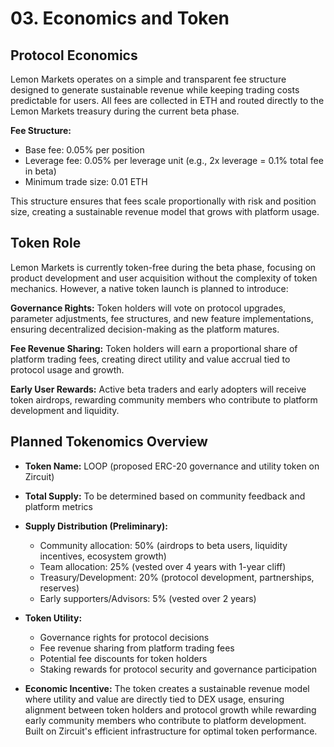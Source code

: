 # 03. Economics and Token

## Protocol Economics

Lemon Markets operates on a simple and transparent fee structure designed to generate sustainable revenue while keeping trading costs predictable for users. All fees are collected in ETH and routed directly to the Lemon Markets treasury during the current beta phase.

**Fee Structure:**
* Base fee: 0.05% per position
* Leverage fee: 0.05% per leverage unit (e.g., 2x leverage = 0.1% total fee in beta)
* Minimum trade size: 0.01 ETH

This structure ensures that fees scale proportionally with risk and position size, creating a sustainable revenue model that grows with platform usage. 

## Token Role

Lemon Markets is currently token-free during the beta phase, focusing on product development and user acquisition without the complexity of token mechanics. However, a native token launch is planned to introduce:

**Governance Rights:** Token holders will vote on protocol upgrades, parameter adjustments, fee structures, and new feature implementations, ensuring decentralized decision-making as the platform matures.

**Fee Revenue Sharing:** Token holders will earn a proportional share of platform trading fees, creating direct utility and value accrual tied to protocol usage and growth.

**Early User Rewards:** Active beta traders and early adopters will receive token airdrops, rewarding community members who contribute to platform development and liquidity.

## Planned Tokenomics Overview

* **Token Name:** LOOP (proposed ERC-20 governance and utility token on Zircuit)
* **Total Supply:** To be determined based on community feedback and platform metrics
* **Supply Distribution (Preliminary):**
  * Community allocation: 50% (airdrops to beta users, liquidity incentives, ecosystem growth)
  * Team allocation: 25% (vested over 4 years with 1-year cliff)
  * Treasury/Development: 20% (protocol development, partnerships, reserves)
  * Early supporters/Advisors: 5% (vested over 2 years)

* **Token Utility:**
  * Governance rights for protocol decisions
  * Fee revenue sharing from platform trading fees
  * Potential fee discounts for token holders
  * Staking rewards for protocol security and governance participation

* **Economic Incentive:** The token creates a sustainable revenue model where utility and value are directly tied to DEX usage, ensuring alignment between token holders and protocol growth while rewarding early community members who contribute to platform development. Built on Zircuit's efficient infrastructure for optimal token performance.
